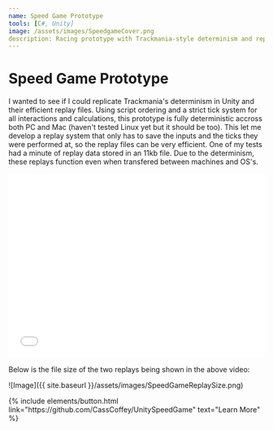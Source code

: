 ```yaml
---
name: Speed Game Prototype
tools: [C#, Unity]
image: /assets/images/SpeedgameCover.png
description: Racing prototype with Trackmania-style determinism and replays
---
```


# Speed Game Prototype

I wanted to see if I could replicate Trackmania's determinism in Unity and their efficient replay files. Using script ordering and a strict tick system for all interactions and calculations, this prototype is fully deterministic accross both PC and Mac (haven't tested Linux yet but it should be too). This let me develop a replay system that only has to save the inputs and the ticks they were performed at, so the replay files can be very efficient. One of my tests had a minute of replay data stored in an 11kb file. Due to the determinism, these replays function even when transfered between machines and OS's.

<iframe width="640" height="360" src="{{ site.baseurl }}/assets/videos/SpeedGameDemo.mp4" frameborder="0" allowfullscreen="" style="margin: 1rem auto;display: block;max-width: 100%;"></iframe>

Below is the file size of the two replays being shown in the above video:

![Image]({{ site.baseurl }}/assets/images/SpeedGameReplaySize.png)

<p class="text-center">
{% include elements/button.html link="https://github.com/CassCoffey/UnitySpeedGame" text="Learn More" %}
</p>